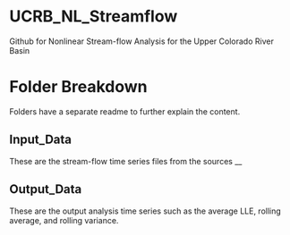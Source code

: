 # UCRB_NL_Streamflow
Github for Nonlinear Stream-flow Analysis for the Upper Colorado River Basin

# Folder Breakdown
Folders have a separate readme to further explain the content. 

## Input_Data
These are the stream-flow time series files from the sources __ 

## Output_Data 
These are the output analysis time series such as the average LLE, rolling average, and rolling variance. 